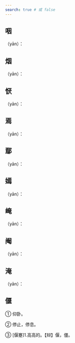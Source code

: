 ```yaml
---
search: true # 或 false
---
```


## 咽

（yān）：

## 烟

（yān）：

## 恹

（yān）：

## 焉

（yān）：

## 鄢

（yān）：

## 嫣

（yān）：

## 崦

（yān）：

## 阉

（yān）：

## 淹

（yān）：

## 偃

➀ 仰卧。

➁ 停止，停息。

➂ [偃蹇]1.高高的。【辩】偃，僵。
